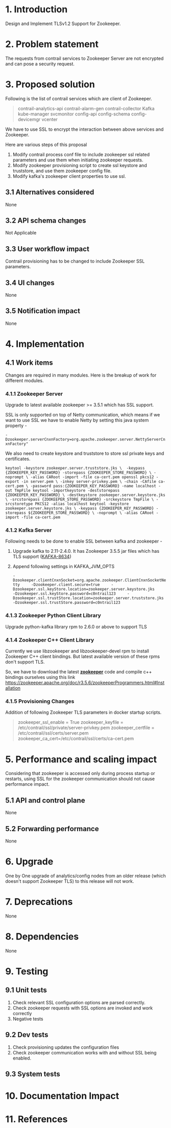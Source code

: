
# 1. Introduction
Design and Implement TLSv1.2 Support for Zookeeper.


# 2. Problem statement
The requests from contrail services  to Zookeeper Server are not encrypted and can pose a
security request.

# 3. Proposed solution
Following is the list of contrail services which are client of Zookeeper.

> contrail-analytics-api
> contrail-alarm-gen
> contrail-collector
> Kafka
> kube-manager
> svcmonitor
> config-api
> config-schema
> config-devicemgr
> vcenter

We have to use SSL to encrypt the interaction between above services and Zookeeper.

Here are various steps of this proposal

1. Modify contrail process conf file to include zookeeper ssl related parameters and use them when initiating zookeeper requests.
2. Modify zookeeper provisioning script to create ssl keystore and truststore, and use them zookeeper config file.
3. Modify kafka's zookeeper client properties to use ssl.

## 3.1 Alternatives considered
None

## 3.2 API schema changes
Not Applicable

## 3.3 User workflow impact
Contrail provisioning has to be changed to include Zookeeper SSL parameters. 

## 3.4 UI changes
None

## 3.5 Notification impact
None


# 4. Implementation
## 4.1 Work items
Changes are required in many modules. Here is the breakup of work for different modules.

### 4.1.1 Zookeeper Server

Upgrade to latest available zookeeper >= 3.5.1 which has SSL support.

SSL is only supported on top of Netty communication, which means if we want to use SSL we have to enable Netty by setting this java system property -

`-Dzookeeper.serverCnxnFactory=org.apache.zookeeper.server.NettyServerCnxnFactory"`

We also need to create keystore and truststore to store ssl private keys and certificates.

`keytool -keystore zookeeper.server.truststore.jks \ 
        -keypass {ZOOKEEPER_KEY_PASSWORD} -storepass {ZOOKEEPER_STORE_PASSWORD} \
        -noprompt \
        -alias CARoot -import -file ca-cert.pem
openssl pkcs12 -export -in server.pem \
        -inkey server-privkey.pem \
        -chain -CAfile ca-cert.pem \
        -password pass:{ZOOKEEPER_KEY_PASSWORD} -name localhost -out TmpFile
keytool -importkeystore -deststorepass {ZOOKEEPER_KEY_PASSWORD} \
        -destkeystore zookeeper.server.keystore.jks \
        -srcstorepass {ZOOKEEPER_STORE_PASSWORD} -srckeystore TmpFile \
        -srcstoretype PKCS12 -alias localhost
keytool -keystore zookeeper.server.keystore.jks \
        -keypass {ZOOKEEPER_KEY_PASSWORD} -storepass ${ZOOKEEPER_STORE_PASSWORD} \
        -noprompt \
        -alias CARoot -import -file ca-cert.pem`

### 4.1.2 Kafka Server

Following needs to be done to enable SSL between kafka and zookeeper - 

1. Upgrade kafka to 2.11-2.4.0. It has Zookeeper 3.5.5 jar files which has TLS support ([KAFKA-8634](https://issues.apache.org/jira/browse/KAFKA-8634))

2. Append following settings in KAFKA_JVM_OPTS

   `-Dzookeeper.clientCnxnSocket=org.apache.zookeeper.ClientCnxnSocketNetty    
    -Dzookeeper.client.secure=true    
    -Dzookeeper.ssl.keyStore.location=zookeeper.server.keystore.jks    
    -Dzookeeper.ssl.keyStore.password=c0ntrail123    
    -Dzookeeper.ssl.trustStore.location=zookeeper.server.truststore.jks    
    -Dzookeeper.ssl.trustStore.password=c0ntrail123`

### 4.1.3 Zookeeper Python Client Library

Upgrade python-kafka library rpm to 2.6.0 or above to support TLS

### 4.1.4 Zookeeper C++ Client Library

Currently we use libzookeeper and libzookeeper-devel rpm to install Zookeeper C++ client bindings. But latest available version of these rpms don't support TLS.

So, we have to download the latest **[zookeeper](https://github.com/apache/zookeeper)** code  and compile c++ bindings ourselves using this link https://zookeeper.apache.org/doc/r3.5.6/zookeeperProgrammers.html#Installation 

### 4.1.5 Provisioning Changes

Addition of following Zookeeper TLS parameters in docker startup scripts.

> zookeeper_ssl_enable = True
> zookeeper_keyfile = /etc/contrail/ssl/private/server-privkey.pem
> zookeeper_certfile = /etc/contrail/ssl/certs/server.pem
> zookeeper_ca_cert=/etc/contrail/ssl/certs/ca-cert.pem


# 5. Performance and scaling impact
Considering that zookeeper is accessed only during process startup or restarts, using SSL
for the zookeeper communication should not cause performance impact.

## 5.1 API and control plane
None

## 5.2 Forwarding performance
None

# 6. Upgrade
One by One upgrade of analytics/config nodes from an older release (which doesn't support Zookeeper TLS) to this release will not work.

# 7. Deprecations
None

# 8. Dependencies
None

# 9. Testing
## 9.1 Unit tests
1. Check relevant SSL configuration options are parsed correctly.
2. Check zookeeper requests with SSL options are invoked and work correctly
3. Negative tests

## 9.2 Dev tests
1. Check provisioning updates the configuration files
2. Check zookeeper communication works with and without SSL being enabled.

## 9.3 System tests



# 10. Documentation Impact


# 11. References

